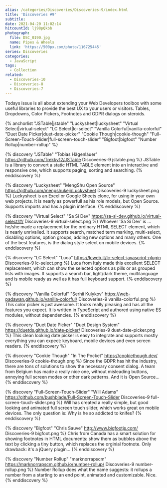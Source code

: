 ```yaml
---
alias: /categories/Discoveries/Discoveries-9/index.html
title: 'Discoveries #9'
subtitle:
date: 2021-04-20 11:02:14
hitcountId: lj98pQkbb
photograph:
  file: DSC_0190.jpg
  name: Pipes & Wheels
  link: 'https://500px.com/photo/116725445'
series: Discoveries
categories:
  - JavaScript
tags:
  - Collection
related:
  - Discoveries-10
  - Discoveries-8
  - Discoveries-7
---
```


Todays issue is all about extending your Web Developers toolbox with some useful libraries to provide the best UX to your users or visitors. Tables, Dropdowns, Color Pickers, Footnotes and GDPR dialogs on steroids.

{% anchorlist 
  "JSTable|jstable"
  "Luckysheet|luckysheet"
  "Virtual Select|virtual-select"
  "LC Select|lc-select"
  "Vanilla Colorful|vanilla-colorful"
  "Duet Date Picker|duet-date-picker"
  "Cookie Though|cookie-though"
  "Full-Screen-Touch-Slider|full-screen-touch-slider"
  "Bigfoot|bigfoot"
  "Number Rollup|number-rollup"
%}

<!-- more -->

{% discovery "JSTable" "Tobias Hägenläuer" https://github.com/Trekky12/JSTable Discoveries-9 jstable.png %}
JSTable is a library to convert a static HTML TABLE element into an interactive and responsive one, which supports paging, sorting and searching.
{% enddiscovery %}

{% discovery "Luckysheet" "MengShu Open Source" https://github.com/mengshukeji/Luckysheet Discoveries-9 luckysheet.png %}
Luckysheet is an Excel or Google Sheets clone, for using in your own web projects. It is nearly as powerfull as his role models, but Open Source. Supports imports and has a plugin interface.
{% enddiscovery %}

{% discovery "Virtual Select" "Sa Si Dev" https://sa-si-dev.github.io/virtual-select/#/ Discoveries-9 virtual-select.png %}
Whoever 'Sa Si Dev' is ... he/she made a replacement for the ordinary HTML SELECT element, which is nearly unrivalled. It supports search, matched term marking, multi-select, disabling options, option groups, adding new options and many others. One of the best features, is the dialog style select on mobile devices.
{% enddiscovery %}

{% discovery "LC Select" "Luca" https://lcweb.it/lc-select-javascript-plugin Discoveries-9 lc-select.png %}
Luca from Italy made this excellent SELECT replacement, which can show the selected options as pills or as grouped lists with images. It supports a search bar, light/dark theme, multilanguage and is mobile ready as well as it has full keyboard support.
{% enddiscovery %}

{% discovery "Vanilla Colorful" "Serhii Kulykov" https://web-padawan.github.io/vanilla-colorful/ Discoveries-9 vanilla-colorful.png %}
This color picker is just awesome. It looks really pleasing and has all the features you expect. It is written in TypeScript and authored using native ES modules, without dependencies.
{% enddiscovery %}

{% discovery "Duet Date Picker" "Duet Design System" https://duetds.github.io/date-picker/ Discoveries-9 duet-date-picker.png %}
This clean looking date picker is easy to integrate and supports mostly everything you can expect: keyboard, mobile devices and even screen readers.
{% enddiscovery %}

{% discovery "Cookie Though" "In The Pocket" https://cookiethough.dev/ Discoveries-9 cookie-though.png %}
Since the GDPR has hit the industry, there are tons of solutions to show the necessary consent dialog. A team from Belgium has made a really nice one, without misleading buttons, annoying full screen modes or other dark patterns. And it is Open Source...
{% enddiscovery %}

{% discovery "Full-Screen-Touch-Slider" "Will Adams" https://github.com/bushblade/Full-Screen-Touch-Slider Discoveries-9 full-screen-touch-slider.png %}
Will has created a really simple, but good looking and animated full screen touch slider, which works great on mobile devices. The only question is: Why is he so addicted to knifes?
{% enddiscovery %}

{% discovery "Bigfoot" "Chris Sauve" http://www.bigfootjs.com/ Discoveries-9 bigfoot.png %}
Chris from Canada has a smart solution for showing footnotes in HTML documents: show them as bubbles above the text by clicking a tiny button, which replaces the orginial footnote. Only drawback: it's a jQuery plugin...
{% enddiscovery %}

{% discovery "Number Rollup" "marknorrapscm" https://marknorrapscm.github.io/number-rollup/ Discoveries-9 number-rollup.png %}
Number Rollup does what the name suggests: it rollups a number from a starting to an end point, animated and customizable. Nice.
{% enddiscovery %}
